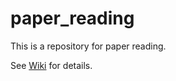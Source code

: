 # paper_reading
This is a repository for paper reading.

See [Wiki](https://github.com/limiao06/paper_reading/wiki) for details.
